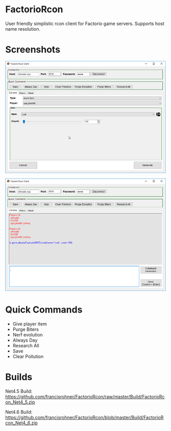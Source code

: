 FactorioRcon
==========================
User friendly simplistic rcon client for Factorio game servers.
Supports host name resolution.

Screenshots
=========================
![Alt text](/Screens/GivePlayerItem.png?raw=true "")

![Alt text](/Screens/ExecuteCommand.png?raw=true "")

Quick Commands
==========================
- Give player item
- Purge Biters
- Nerf evolution
- Always Day
- Research All
- Save
- Clear Pollution

Builds
==========================

Net4.5 Build:
https://github.com/francisrohner/FactorioRcon/raw/master/Build/FactorioRcon_Net4_5.zip

Net4.6 Build:
https://github.com/francisrohner/FactorioRcon/blob/master/Build/FactorioRcon_Net4_6.zip
